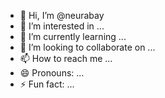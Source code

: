 - 👋 Hi, I’m @neurabay
- 👀 I’m interested in ...
- 🌱 I’m currently learning ...
- 💞️ I’m looking to collaborate on ...
- 📫 How to reach me ...
- 😄 Pronouns: ...
- ⚡ Fun fact: ...

<!---
neurabay/neurabay is a ✨ special ✨ repository because its `README.md` (this file) appears on your GitHub profile.
You can click the Preview link to take a look at your changes.
--->
